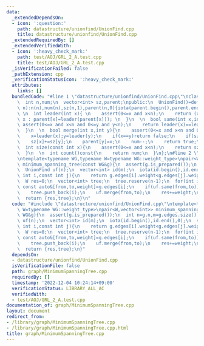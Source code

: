 ```yaml
---
data:
  _extendedDependsOn:
  - icon: ':question:'
    path: datastructure/unionfind/UnionFind.cpp
    title: datastructure/unionfind/UnionFind.cpp
  _extendedRequiredBy: []
  _extendedVerifiedWith:
  - icon: ':heavy_check_mark:'
    path: test/AOJ/GRL_2_A.test.cpp
    title: test/AOJ/GRL_2_A.test.cpp
  _isVerificationFailed: false
  _pathExtension: cpp
  _verificationStatusIcon: ':heavy_check_mark:'
  attributes:
    links: []
  bundledCode: "#line 1 \"datastructure/unionfind/UnionFind.cpp\"\nclass UnionFind{\n\
    \  int n,num;\n  vector<int> sz,parent;\npublic:\n  UnionFind()=default;\n  UnionFind(int\
    \ n):n(n),num(n),sz(n,1),parent(n,0){iota(parent.begin(),parent.end(),0);}\n \
    \ \n  int leader(int x){ \n    assert(0<=x and x<n);\n    return (x==parent[x]?\
    \ x : parent[x]=leader(parent[x])); \n  }\n  \n  bool same(int x,int y){\n   \
    \ assert(0<=x and x<n and 0<=y and y<n);\n    return leader(x)==leader(y); \n\
    \  }\n  \n  bool merge(int x,int y){\n    assert(0<=x and x<n and 0<=y and y<n);\n\
    \    x=leader(x);y=leader(y);\n    if(x==y)return false;\n    if(sz[x]<sz[y])swap(x,y);\n\
    \    sz[x]+=sz[y];\n    parent[y]=x;\n    num--;\n    return true;\n  }\n  \n\
    \  int size(const int x){\n    assert(0<=x and x<n);\n    return sz[leader(x)];\n\
    \  }\n  \n  int count()const{\n    return num;\n  }\n};\n#line 2 \"graph/MinimumSpanningTree.cpp\"\
    \ntemplate<typename WG,typename W=typename WG::weight_type>\npair<W,vector<int>>\
    \ minimum_spanning_tree(const WG&g){\n  assert(g.is_prepared());\n  int n=g.n,m=g.edges.size();\n\
    \  UnionFind uf(n);\n  vector<int> id(m);\n  iota(id.begin(),id.end(),0);\n  sort(id.begin(),id.end(),[&](const\
    \ int i,const int j){\n    return g.edges[i].weight<g.edges[j].weight;\n  });\n\
    \  W res=0;\n  vector<int> tree;\n  tree.reserve(n-1);\n  for(int i:id){\n   \
    \ const auto&[from,to,weight]=g.edges[i];\n    if(uf.same(from,to))continue;\n\
    \    tree.push_back(i);\n    uf.merge(from,to);\n    res+=weight;\n  }\n  assert(uf.count()==1);\n\
    \  return {res,tree};\n}\n"
  code: "#include \"datastructure/unionfind/UnionFind.cpp\"\ntemplate<typename WG,typename\
    \ W=typename WG::weight_type>\npair<W,vector<int>> minimum_spanning_tree(const\
    \ WG&g){\n  assert(g.is_prepared());\n  int n=g.n,m=g.edges.size();\n  UnionFind\
    \ uf(n);\n  vector<int> id(m);\n  iota(id.begin(),id.end(),0);\n  sort(id.begin(),id.end(),[&](const\
    \ int i,const int j){\n    return g.edges[i].weight<g.edges[j].weight;\n  });\n\
    \  W res=0;\n  vector<int> tree;\n  tree.reserve(n-1);\n  for(int i:id){\n   \
    \ const auto&[from,to,weight]=g.edges[i];\n    if(uf.same(from,to))continue;\n\
    \    tree.push_back(i);\n    uf.merge(from,to);\n    res+=weight;\n  }\n  assert(uf.count()==1);\n\
    \  return {res,tree};\n}"
  dependsOn:
  - datastructure/unionfind/UnionFind.cpp
  isVerificationFile: false
  path: graph/MinimumSpanningTree.cpp
  requiredBy: []
  timestamp: '2022-12-04 10:24:14+09:00'
  verificationStatus: LIBRARY_ALL_AC
  verifiedWith:
  - test/AOJ/GRL_2_A.test.cpp
documentation_of: graph/MinimumSpanningTree.cpp
layout: document
redirect_from:
- /library/graph/MinimumSpanningTree.cpp
- /library/graph/MinimumSpanningTree.cpp.html
title: graph/MinimumSpanningTree.cpp
---
```


